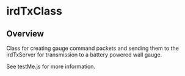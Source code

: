 
# irdTxClass

## Overview

Class for creating gauge command packets and sending them to the irdTxServer for transmission to a battery powered wall gauge.

See testMe.js for more information.
